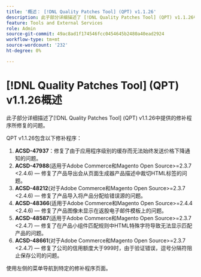 ```yaml
---
title: '概述： [!DNL Quality Patches Tool] (QPT) v1.1.26'
description: 此子部分详细描述了 [!DNL Quality Patches Tool] (QPT) v1.1.26中提供的修补程序所修复的问题。
feature: Tools and External Services
role: Admin
source-git-commit: 49ac8ad1f174546fcc0454645b2480a40ead2924
workflow-type: tm+mt
source-wordcount: '232'
ht-degree: 0%

---
```


# [!DNL Quality Patches Tool] (QPT) v1.1.26概述

此子部分详细描述了[!DNL Quality Patches Tool] (QPT) v1.1.26中提供的修补程序所修复的问题。

QPT v1.1.26包含以下修补程序：

1. **ACSD-47937**：修复了由于应用程序级别的缓存而无法始终发送价格下降通知的问题。
1. **ACSD-47988**(适用于Adobe Commerce和Magento Open Source>=2.3.7 &lt;2.4.6) — 修复了产品导出会从页面生成器产品描述中裁切HTML标签的问题。
1. **ACSD-48212**(对于Adobe Commerce和Magento Open Source>=2.3.7 &lt;2.4.6) — 修复了产品导入将产品分配给错误源的问题。
1. **ACSD-48366**(适用于Adobe Commerce和Magento Open Source>=2.4.4 &lt;2.4.6) — 修复了产品图像未显示在返股电子邮件模板上的问题。
1. **ACSD-48587**(适用于Adobe Commerce和Magento Open Source>=2.3.7 &lt;2.4.7) — 修复了在产品小组件匹配规则中HTML特殊字符导致无法显示匹配产品的问题。
1. **ACSD-48661**(对于Adobe Commerce和Magento Open Source>=2.3.7 &lt;2.4.7) — 修复了公司的信用额度大于999时，由于验证错误，逗号分隔符阻止保存公司的问题。

使用左侧的菜单导航到特定的修补程序页面。
